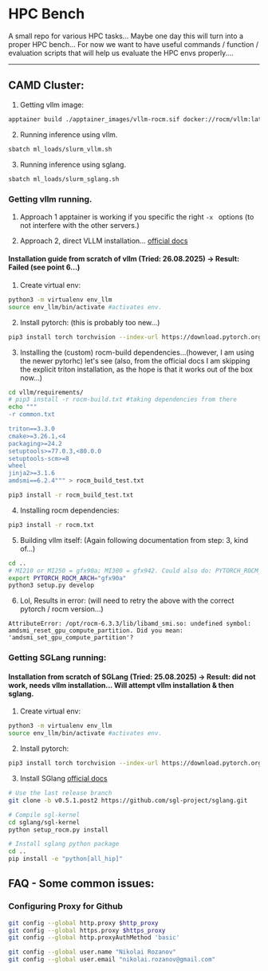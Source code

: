 # HPC Bench

A small repo for various HPC tasks... Maybe one day this will turn into a proper HPC bench... For now we want to have useful commands / function / evaluation scripts that will help us evaluate the HPC envs properly....


---

## CAMD Cluster:
1. Getting vllm image:
```bash
apptainer build ./apptainer_images/vllm-rocm.sif docker://rocm/vllm:latest
```

2. Running inference using vllm.
```bash
sbatch ml_loads/slurm_vllm.sh
```

3. Running inference using sglang.
```bash
sbatch ml_loads/slurm_sglang.sh
```


### Getting vllm running.

1. Approach 1 apptainer is working if you specific the right `-x ` options (to not interfere with the other servers.)

2. Approach 2, direct VLLM installation... [official docs](https://docs.vllm.ai/en/v0.6.5/getting_started/amd-installation.html#build-from-source-rocm)

#### Installation guide from scratch of vllm (Tried: 26.08.2025) -> Result: Failed (see point 6...)
1. Create virtual env:
```bash
python3 -m virtualenv env_llm
source env_llm/bin/activate #activates env.
```

2. Install pytorch: (this is probably too new...)
```bash
pip3 install torch torchvision --index-url https://download.pytorch.org/whl/rocm6.4
```

3. Installing the (custom) rocm-build dependencies...(however, I am using the newer pytorhc) let's see (also, from the official docs I am skipping the explicit triton installation, as the hope is that it works out of the box now...)
```bash
cd vllm/requirements/
# pip3 install -r rocm-build.txt #taking dependencies from there
echo """
-r common.txt

triton==3.3.0
cmake>=3.26.1,<4
packaging>=24.2
setuptools>=77.0.3,<80.0.0
setuptools-scm>=8
wheel
jinja2>=3.1.6
amdsmi==6.2.4""" > rocm_build_test.txt

pip3 install -r rocm_build_test.txt
```

4. Installing rocm dependencies:
```bash
pip3 install -r rocm.txt
```

5. Building vllm itself: (Again following documentation from step: 3, kind of...)
```bash
cd ..
# MI210 or MI250 = gfx90a; MI300 = gfx942. Could also do: PYTORCH_ROCM_ARCH="gfx90a;gfx942"
export PYTORCH_ROCM_ARCH="gfx90a"
python3 setup.py develop
```

6. Lol, Results in error: (will need to retry the above with the correct pytorch / rocm version...)
```log
AttributeError: /opt/rocm-6.3.3/lib/libamd_smi.so: undefined symbol: amdsmi_reset_gpu_compute_partition. Did you mean: 'amdsmi_set_gpu_compute_partition'?
```



### Getting SGLang running:

#### Installation from scratch of SGLang (Tried: 25.08.2025) -> Result: did not work, needs vllm installation... Will attempt vllm installation & then sglang.

1. Create virtual env:
```bash
python3 -m virtualenv env_llm
source env_llm/bin/activate #activates env.
```
2. Install pytorch:
```bash
pip3 install torch torchvision --index-url https://download.pytorch.org/whl/rocm6.4
```

3. Install SGlang [official docs](https://docs.sglang.ai/platforms/amd_gpu.html)
```bash
# Use the last release branch
git clone -b v0.5.1.post2 https://github.com/sgl-project/sglang.git

# Compile sgl-kernel
cd sglang/sgl-kernel
python setup_rocm.py install

# Install sglang python package
cd ..
pip install -e "python[all_hip]"
```

## FAQ - Some common issues:

### Configuring Proxy for Github
```bash
git config --global http.proxy $http_proxy
git config --global https.proxy $https_proxy
git config --global http.proxyAuthMethod 'basic'
```

```bash
git config --global user.name "Nikolai Rozanov"
git config --global user.email "nikolai.rozanov@gmail.com"
```